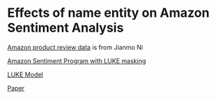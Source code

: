 # Effects of name entity on Amazon Sentiment Analysis

[Amazon product review data](https://cseweb.ucsd.edu/~jmcauley/datasets/amazon_v2/) is from Jianmo Ni

[Amazon Sentiment Program with LUKE masking](https://github.com/owenbean400/AmazonSentimentAnalysis/blob/master/NLP_Project_Anne_Owen.ipynb)

[LUKE Model](https://github.com/studio-ousia/luke)

[Paper](https://github.com/owenbean400/AmazonSentimentAnalysis/blob/master/project.pdf)